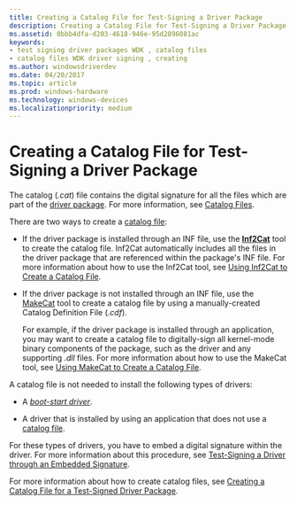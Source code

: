```yaml
---
title: Creating a Catalog File for Test-Signing a Driver Package
description: Creating a Catalog File for Test-Signing a Driver Package
ms.assetid: 0bbb4dfa-d203-4618-946e-95d2896081ac
keywords:
- test signing driver packages WDK , catalog files
- catalog files WDK driver signing , creating
ms.author: windowsdriverdev
ms.date: 04/20/2017
ms.topic: article
ms.prod: windows-hardware
ms.technology: windows-devices
ms.localizationpriority: medium
---
```


# Creating a Catalog File for Test-Signing a Driver Package


The catalog (*.cat*) file contains the digital signature for all the files which are part of the [driver package](driver-packages.md). For more information, see [Catalog Files](catalog-files.md).

There are two ways to create a [catalog file](catalog-files.md):

-   If the driver package is installed through an INF file, use the [**Inf2Cat**](https://msdn.microsoft.com/library/windows/hardware/ff547089) tool to create the catalog file. Inf2Cat automatically includes all the files in the driver package that are referenced within the package's INF file. For more information about how to use the Inf2Cat tool, see [Using Inf2Cat to Create a Catalog File](using-inf2cat-to-create-a-catalog-file.md).

-   If the driver package is not installed through an INF file, use the [MakeCat](http://go.microsoft.com/fwlink/p/?linkid=104922) tool to create a catalog file by using a manually-created Catalog Definition File (*.cdf*).

    For example, if the driver package is installed through an application, you may want to create a catalog file to digitally-sign all kernel-mode binary components of the package, such as the driver and any supporting *.dll* files. For more information about how to use the MakeCat tool, see [Using MakeCat to Create a Catalog File](using-makecat-to-create-a-catalog-file.md).

A catalog file is not needed to install the following types of drivers:

-   A [*boot-start driver*](https://msdn.microsoft.com/library/windows/hardware/ff556272#wdkgloss-boot-start-driver).

-   A driver that is installed by using an application that does not use a [catalog file](catalog-files.md).

For these types of drivers, you have to embed a digital signature within the driver. For more information about this procedure, see [Test-Signing a Driver through an Embedded Signature](test-signing-a-driver-through-an-embedded-signature.md).

For more information about how to create catalog files, see [Creating a Catalog File for a Test-Signed Driver Package](creating-a-catalog-file-for-a-test-signed-driver-package.md).

 

 





